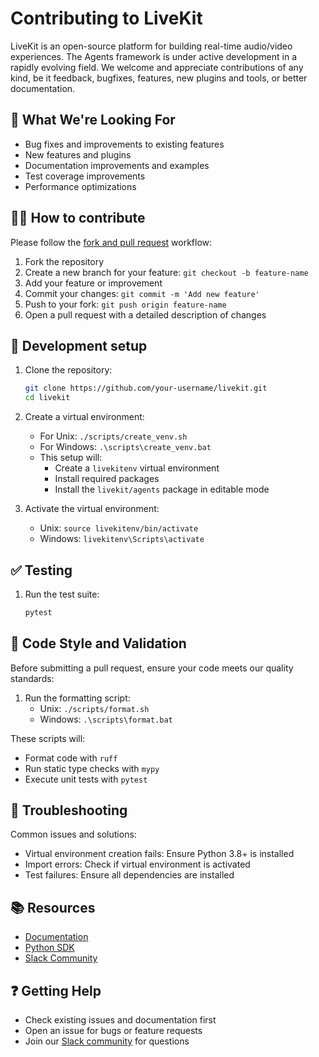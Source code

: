 # Contributing to LiveKit

LiveKit is an open-source platform for building real-time audio/video experiences. The Agents framework is under active development in a rapidly evolving field. We welcome and appreciate contributions of any kind, be it feedback, bugfixes, features, new plugins and tools, or better documentation.

## 🤝 What We're Looking For

- Bug fixes and improvements to existing features
- New features and plugins
- Documentation improvements and examples
- Test coverage improvements
- Performance optimizations

## 👩‍💻 How to contribute

Please follow the [fork and pull request](https://docs.github.com/en/get-started/quickstart/contributing-to-projects) workflow:

1. Fork the repository
2. Create a new branch for your feature: `git checkout -b feature-name`
3. Add your feature or improvement
4. Commit your changes: `git commit -m 'Add new feature'`
5. Push to your fork: `git push origin feature-name`
6. Open a pull request with a detailed description of changes

## 🔧 Development setup

1. Clone the repository:
   ```bash
   git clone https://github.com/your-username/livekit.git
   cd livekit
   ```

2. Create a virtual environment:
   - For Unix: `./scripts/create_venv.sh`
   - For Windows: `.\scripts\create_venv.bat`
   - This setup will:
     - Create a `livekitenv` virtual environment
     - Install required packages
     - Install the `livekit/agents` package in editable mode

3. Activate the virtual environment:
   - Unix: `source livekitenv/bin/activate`
   - Windows: `livekitenv\Scripts\activate`


## ✅ Testing

1. Run the test suite:
   ```bash
   pytest
   ```

## 🎨 Code Style and Validation

Before submitting a pull request, ensure your code meets our quality standards:

1. Run the formatting script:
   - Unix: `./scripts/format.sh`
   - Windows: `.\scripts\format.bat`

These scripts will:
- Format code with `ruff`
- Run static type checks with `mypy`
- Execute unit tests with `pytest`

## 🐛 Troubleshooting

Common issues and solutions:
- Virtual environment creation fails: Ensure Python 3.8+ is installed
- Import errors: Check if virtual environment is activated
- Test failures: Ensure all dependencies are installed

## 📚 Resources

- [Documentation](https://docs.livekit.io/agents)
- [Python SDK](https://docs.livekit.io/python/livekit/)
- [Slack Community](https://livekit.io/join-slack)

## ❓ Getting Help

- Check existing issues and documentation first
- Open an issue for bugs or feature requests
- Join our [Slack community](https://livekit.io/join-slack) for questions

